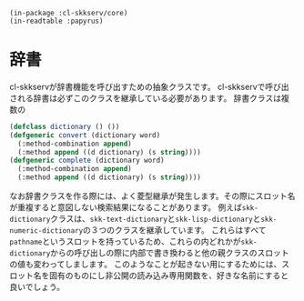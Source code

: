     (in-package :cl-skkserv/core)
    (in-readtable :papyrus)

# 辞書

<!--
Copyright (C) 2017 asciian

This program is free software; you can redistribute it and/or modify
it under the terms of the GNU General Public License as published by
the Free Software Foundation; either version 3 of the License, or
(at your option) any later version.

This program is distributed in the hope that it will be useful,
but WITHOUT ANY WARRANTY; without even the implied warranty of
MERCHANTABILITY or FITNESS FOR A PARTICULAR PURPOSE.  See the
GNU General Public License for more details.

You should have received a copy of the GNU General Public License
along with this program; if not, write to the Free Software Foundation,
Inc., 51 Franklin Street, Fifth Floor, Boston, MA 02110-1301  USA
-->

cl-skkservが辞書機能を呼び出すための抽象クラスです。
cl-skkservで呼び出される辞書は必ずこのクラスを継承している必要があります。
辞書クラスは複数の

```lisp
(defclass dictionary () ())
(defgeneric convert (dictionary word)
  (:method-combination append)
  (:method append ((d dictionary) (s string))))
(defgeneric complete (dictionary word)
  (:method-combination append)
  (:method append ((d dictionary) (s string))))
```

なお辞書クラスを作る際には、よく菱型継承が発生します。その際にスロット名が重複すると意図しない検索結果になることがあります。
例えば`skk-dictionary`クラスは、`skk-text-dictionary`と`skk-lisp-dictionary`と`skk-numeric-dictionary`の３つのクラスを継承しています。
これらはすべて`pathname`というスロットを持っているため、これらの内どれかが`skk-dictionary`からの呼び出しの際に内部で書き換わると他の親クラスのスロットの値も変わってしまします。
このようなことが起きない用にするためには、スロット名を固有のものにし非公開の読み込み専用関数を、好きな名前にすると良いでしょう。
